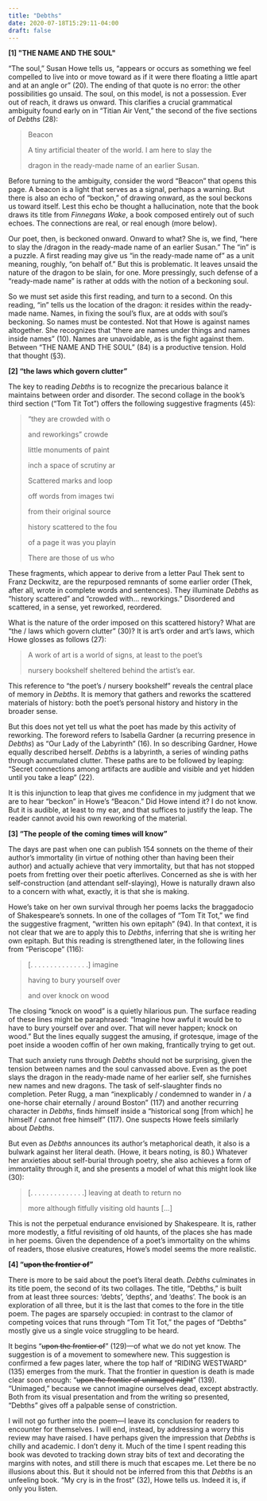 ```yaml
---
title: "Debths"
date: 2020-07-18T15:29:11-04:00
draft: false
---
```


**[1] "THE NAME AND THE SOUL"**

“The soul,” Susan Howe tells us, “appears or occurs as something we feel compelled to live into or move toward as if it were there floating a little apart and at an angle or” (20). The ending of that quote is no error: the other possibilities go unsaid. The soul, on this model, is not a possession. Ever out of reach, it draws us onward. This clarifies a crucial grammatical ambiguity found early on in “Titian Air Vent,” the second of the five sections of *Debths* (28):

>Beacon
> 
>A tiny artificial theater of the world. I am here to slay the
> 
>dragon in the ready-made name of an earlier Susan.

Before turning to the ambiguity, consider the word “Beacon” that opens this page. A beacon is a light that serves as a signal, perhaps a warning. But there is also an echo of “beckon,” of drawing onward, as the soul beckons us toward itself. Lest this echo be thought a hallucination, note that the book draws its title from *Finnegans Wake*, a book composed entirely out of such echoes. The connections are real, or real enough (more below).

Our poet, then, is beckoned onward. Onward to what? She is, we find, “here to slay the /dragon in the ready-made name of an earlier Susan.” The “in” is a puzzle. A first reading may give us “in the ready-made name of” as a unit meaning, roughly, “on behalf of.” But this is problematic. It leaves unsaid the nature of the dragon to be slain, for one. More pressingly, such defense of a “ready-made name” is rather at odds with the notion of a beckoning soul.

So we must set aside this first reading, and turn to a second. On this reading, “in” tells us the location of the dragon: it resides within the ready-made name. Names, in fixing the soul’s flux, are at odds with soul’s beckoning. So names must be contested. Not that Howe is against names altogether. She recognizes that “there are names under things and names inside names” (10). Names are unavoidable, as is the fight against them. Between “THE NAME AND THE SOUL” (84) is a productive tension. Hold that thought (§3).

**[2] “the laws which govern clutter”**

The key to reading *Debths* is to recognize the precarious balance it maintains between order and disorder. The second collage in the book’s third section (“Tom Tit Tot”) offers the following suggestive fragments (45):

>“they are crowded with o
> 
>and reworkings” crowde
> 
>little monuments of paint
> 
>inch a space of scrutiny ar
> 
>Scattered marks and loop
> 
>off words from images twi
> 
>from their original source
> 
>history scattered to the fou
> 
>of a page it was you playin
> 
>There are those of us who

These fragments, which appear to derive from a letter Paul Thek sent to Franz Deckwitz, are the repurposed remnants of some earlier order (Thek, after all, wrote in complete words and sentences). They illuminate *Debths* as “history scattered” and “crowded with... reworkings.” Disordered and scattered, in a sense, yet reworked, reordered.

What is the nature of the order imposed on this scattered history? What are “the / laws which govern clutter” (30)? It is art’s order and art’s laws, which Howe glosses as follows (27):

>A work of art is a world of signs, at least to the poet’s
>
>nursery bookshelf sheltered behind the artist’s ear.

This reference to “the poet’s / nursery bookshelf” reveals the central place of memory in *Debths*. It is memory that gathers and reworks the scattered materials of history: both the poet’s personal history and history in the broader sense.

But this does not yet tell us what the poet has made by this activity of reworking. The foreword refers to Isabella Gardner (a recurring presence in *Debths*) as “Our Lady of the Labyrinth” (16). In so describing Gardner, Howe equally described herself. *Debths* is a labyrinth, a series of winding paths through accumulated clutter. These paths are to be followed by leaping: “Secret connections among artifacts are audible and visible and yet hidden until you take a leap” (22).

It is this injunction to leap that gives me confidence in my judgment that we are to hear “beckon” in Howe’s “Beacon.” Did Howe intend it? I do not know. But it is audible, at least to my ear, and that suffices to justify the leap. The reader cannot avoid his own reworking of the material.

**[3] “The people of ~~the~~ coming ~~times~~ will know”**

The days are past when one can publish 154 sonnets on the theme of their author’s immortality (in virtue of nothing other than having been their author) and actually achieve that very immortality, but that has not stopped poets from fretting over their poetic afterlives. Concerned as she is with her self-construction (and attendant self-slaying), Howe is naturally drawn also to a concern with what, exactly, it is that she is making.

Howe’s take on her own survival through her poems lacks the braggadocio of Shakespeare’s sonnets. In one of the collages of “Tom Tit Tot,” we find the suggestive fragment, “written his own epitaph” (94). In that context, it is not clear that we are to apply this to *Debths*, inferring that she is writing her own epitaph. But this reading is strengthened later, in the following lines from “Periscope” (116):

>[. . . . . . . . . . . . . . .] imagine
>
>having to bury yourself over
>
>and over knock on wood

The closing “knock on wood” is a quietly hilarious pun. The surface reading of these lines might be paraphrased: “Imagine how awful it would be to have to bury yourself over and over. That will never happen; knock on wood.” But the lines equally suggest the amusing, if grotesque, image of the poet inside a wooden coffin of her own making, frantically trying to get out. 

That such anxiety runs through *Debths* should not be surprising, given the tension between names and the soul canvassed above. Even as the poet slays the dragon in the ready-made name of her earlier self, she furnishes new names and new dragons. The task of self-slaughter finds no completion. Peter Rugg, a man “inexplicably / condemned to wander in / a one-horse chair eternally / around Boston” (117) and another recurring character in *Debths*, finds himself inside a “historical song [from which] he himself / cannot free himself” (117). One suspects Howe feels similarly about *Debths*.

But even as *Debths* announces its author’s metaphorical death, it also is a bulwark against her literal death. (Howe, it bears noting, is 80.) Whatever her anxieties about self-burial through poetry, she also achieves a form of immortality through it, and she presents a model of what this might look like (30):

>[. . . . . . . . . . . . . .] leaving at death to return no
> 
>more although fitfully visiting old haunts [...]


This is not the perpetual endurance envisioned by Shakespeare. It is, rather more modestly, a fitful revisiting of old haunts, of the places she has made in her poems. Given the dependence of a poet’s immortality on the whims of readers, those elusive creatures, Howe’s model seems the more realistic.

**[4] “~~upon the frontier of~~”**

There is more to be said about the poet’s literal death. *Debths* culminates in its title poem, the second of its two collages. The title, “Debths,” is built from at least three sources: ‘debts’, ‘depths’, and ‘deaths’. The book is an exploration of all three, but it is the last that comes to the fore in the title poem. The pages are sparsely occupied: in contrast to the clamor of competing voices that runs through “Tom Tit Tot,” the pages of “Debths” mostly give us a single voice struggling to be heard.

It begins “~~upon the frontier of~~” (129)—of what we do not yet know. The suggestion is of a movement to somewhere new. This suggestion is confirmed a few pages later, where the top half of “RIDING WESTWARD” (135) emerges from the murk. That the frontier in question is death is made clear soon enough: “~~upon the frontier of unimaged night~~” (139). “Unimaged,” because we cannot imagine ourselves dead, except abstractly. Both from its visual presentation and from the writing so presented, “Debths” gives off a palpable sense of constriction.

I will not go further into the poem—I leave its conclusion for readers to encounter for themselves. I will end, instead, by addressing a worry this review may have raised. I have perhaps given the impression that *Debths* is chilly and academic. I don’t deny it. Much of the time I spent reading this book was devoted to tracking down stray bits of text and decorating the margins with notes, and still there is much that escapes me. Let there be no illusions about this. But it should not be inferred from this that *Debths* is an unfeeling book. “My cry is in the frost” (32), Howe tells us. Indeed it is, if only you listen.